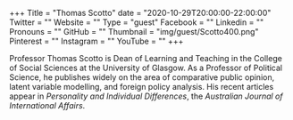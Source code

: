 +++
Title = "Thomas Scotto"
date = "2020-10-29T20:00:00-22:00:00"
Twitter = ""
Website = ""
Type = "guest"
Facebook = ""
Linkedin = ""
Pronouns = ""
GitHub = ""
Thumbnail = "img/guest/Scotto400.png"
Pinterest = ""
Instagram = ""
YouTube = ""
+++

Professor Thomas Scotto is Dean of Learning and Teaching in the College of Social Sciences at the University of Glasgow.  As a Professor of Political Science, he publishes widely on the area of comparative public opinion, latent variable modelling, and foreign policy analysis.  His recent articles appear in *Personality and Individual Differences*, the *Australian Journal of International Affairs*.
